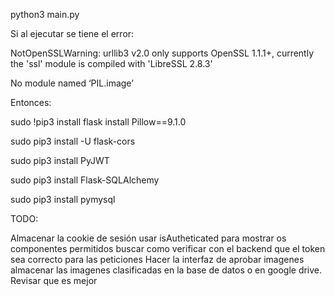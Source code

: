 python3 main.py

Si al ejecutar se tiene el error:

 NotOpenSSLWarning: urllib3 v2.0 only supports OpenSSL 1.1.1+, currently the 'ssl' module is compiled with 'LibreSSL 2.8.3'

 No module named ‘PIL.image’

 Entonces: 

sudo !pip3 install flask install Pillow==9.1.0


sudo pip3 install -U flask-cors


sudo pip3 install PyJWT


sudo pip3 install Flask-SQLAlchemy

sudo pip3 install pymysql



TODO:

Almacenar la cookie de sesión
usar isAutheticated para mostrar os componentes permitidos
buscar como verificar con el backend que el token sea correcto para las peticiones
Hacer la interfaz de aprobar imagenes
almacenar las imagenes clasificadas en la base de datos o en google drive. Revisar que es mejor
